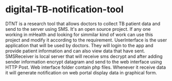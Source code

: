 # digital-TB-notification-tool
DTNT is a research tool that allows doctors to collect TB patient data and send to the server using SMS. It's an open source project. If any one working in mHealth and looking for simmilar kind of work can use this project and modify it according to the requirement. 
UserInterface is the user application that will be used by doctors. They will login to the app and provide patient information and can also view data that have sent. 
SMSReceiver is local server that will receive sms decrypt and after adding sender information encrypt datagram and send to the web interface using HTTP Post.
Web interface folder contain php files. Whenever it receive data it will generate notification on web portal display data in graphical form.
